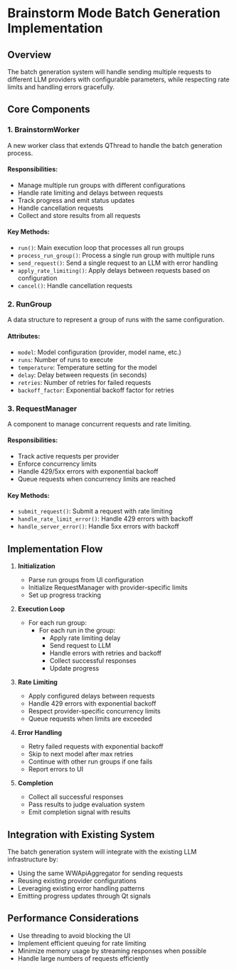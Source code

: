 # Brainstorm Mode Batch Generation Implementation

## Overview
The batch generation system will handle sending multiple requests to different LLM providers with configurable parameters, while respecting rate limits and handling errors gracefully.

## Core Components

### 1. BrainstormWorker
A new worker class that extends QThread to handle the batch generation process.

#### Responsibilities:
- Manage multiple run groups with different configurations
- Handle rate limiting and delays between requests
- Track progress and emit status updates
- Handle cancellation requests
- Collect and store results from all requests

#### Key Methods:
- `run()`: Main execution loop that processes all run groups
- `process_run_group()`: Process a single run group with multiple runs
- `send_request()`: Send a single request to an LLM with error handling
- `apply_rate_limiting()`: Apply delays between requests based on configuration
- `cancel()`: Handle cancellation requests

### 2. RunGroup
A data structure to represent a group of runs with the same configuration.

#### Attributes:
- `model`: Model configuration (provider, model name, etc.)
- `runs`: Number of runs to execute
- `temperature`: Temperature setting for the model
- `delay`: Delay between requests (in seconds)
- `retries`: Number of retries for failed requests
- `backoff_factor`: Exponential backoff factor for retries

### 3. RequestManager
A component to manage concurrent requests and rate limiting.

#### Responsibilities:
- Track active requests per provider
- Enforce concurrency limits
- Handle 429/5xx errors with exponential backoff
- Queue requests when concurrency limits are reached

#### Key Methods:
- `submit_request()`: Submit a request with rate limiting
- `handle_rate_limit_error()`: Handle 429 errors with backoff
- `handle_server_error()`: Handle 5xx errors with backoff

## Implementation Flow

1. **Initialization**
   - Parse run groups from UI configuration
   - Initialize RequestManager with provider-specific limits
   - Set up progress tracking

2. **Execution Loop**
   - For each run group:
     - For each run in the group:
       - Apply rate limiting delay
       - Send request to LLM
       - Handle errors with retries and backoff
       - Collect successful responses
       - Update progress

3. **Rate Limiting**
   - Apply configured delays between requests
   - Handle 429 errors with exponential backoff
   - Respect provider-specific concurrency limits
   - Queue requests when limits are exceeded

4. **Error Handling**
   - Retry failed requests with exponential backoff
   - Skip to next model after max retries
   - Continue with other run groups if one fails
   - Report errors to UI

5. **Completion**
   - Collect all successful responses
   - Pass results to judge evaluation system
   - Emit completion signal with results

## Integration with Existing System

The batch generation system will integrate with the existing LLM infrastructure by:
- Using the same WWApiAggregator for sending requests
- Reusing existing provider configurations
- Leveraging existing error handling patterns
- Emitting progress updates through Qt signals

## Performance Considerations

- Use threading to avoid blocking the UI
- Implement efficient queuing for rate limiting
- Minimize memory usage by streaming responses when possible
- Handle large numbers of requests efficiently